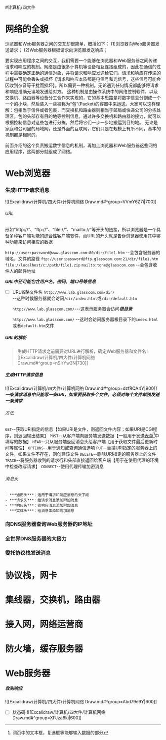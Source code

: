 #计算机/四大件 
# 网络的全貌
浏览器和Web服务器之间的交互却很简单，概括如下：
(1)浏览器向Web服务器发送请求；
(2)Web服务器根据请求向浏览器发送响应；

要实现应用程序之间的交互，我们需要一个能够在浏览器和Web服务器之间传递请求和响应的机制。网络是由很多计算机等设备相互连接组成的，因此在通信的过程中需要确定正确的通信对象，并将请求和响应发送给它们。请求和响应在传递的过程中可能会丢失或损坏【请求和响应本质都是电信号和光信号，这些信号可能会因收到杂音等干扰而损坏】。所以需要一种机制，无论遇到任何情况都能够将请求和响应准确无误地发送给对方。
这种机制是由操作系统中的网络控制软件，以及交换机、路由器等设备分工合作来实现的，它的基本思路是将数字信息分割成一个一个的小块，然后装入一些被称为“包”(Packet)的容器中来运送。大家可以这样理解：包相当于信件或者包裹，而交换机和路由器则相当于邮局或快递公司的分拣处理区。包的头部存有目的地等控制信息，通过许多交换机和路由器的接力，就可以根据控制信息对这些包进行分拣，然后将它们一步一步地搬运到目的地。
无论是家庭和公司里的局域网，还是外面的互联网，它们只是在规模上有所不同，基本的机制都是相同的。

前面介绍的这个负责搬运数字信息的机制，再加上浏览器和Web服务器这些网络应用程序，这两部分就组成了网络。

# Web浏览器
### 生成HTTP请求消息
![[Excalidraw/计算机/四大件/计算机网络 Draw.md#^group=VVmY6Z7i|700]]

###### URL

形如“http://”、“ftp://”、“file://”、“mailto://”等开头的链接，所以浏览器是一个具备多种客户端功能的综合性客户端软件，而URL的开头就是告诉浏览器使用其中哪种功能来访问相应的数据

`http://user:password@www.glasscom.com:80/dir/file1.htm`  --会包含服务器的域名，文件的路径
`ftp://user:password@ftp.glasscom.com:21/dir/file1.htm`
`file://localhost/c:/path/file1.zip`
`mailto:tone@glasscom.com`  --会包含收件人的邮件地址

***URL中还可能包含用户名，密码，端口号等信息***

- [ ] URL省略文件名
	`http://www.lab.glasscom.com/dir/`  
		--这种时候服务器就会访问`/dir/index.html`或`/dir/default.htm`
		
	`http://www.lab.glasscom.com/`---这表示服务器会访问***根目录***
		
	`http://www.lab.glasscom.com/`
		--这时会访问服务器根目录下的`index.html`或者`default.htm`文件
##### URL的解析
>生成HTTP请求之前需要对URL进行解析，确定Web服务器和文件名
>![[Excalidraw/计算机/四大件/计算机网络 Draw.md#^group=nSIrYw3N|730]]
##### 生成HTTP请求信息
![[Excalidraw/计算机/四大件/计算机网络 Draw.md#^group=dzfRQA4Y|900]]
***一条请求消息中只能写一条URI，如果要获取多个文件，必须对每个文件单独发送一条请求***

###### 方法
`GET`--获取URI指定的信息【如果URI是文件，则返回文件内容；如果URI是CGI程序，则返回输出结果】
`POST`--从客户端向服务端发送数据【一般用于发送<u>表单</u>[^1]中填写的数据】
`HEAD`--只从服务端返回消息头给客户端【用于获取文件最后更新时间等属性】
`OPTIONS`--用于通知或查询通信选项
`PUT`--替换URI指定的服务器上的文件，如果文件不存在，则创建该文件
`DELETE`--删除URI指定的服务器上的文件
`TRACE`--将服务器收到的请求行和头部直接返回给客户端【用于在使用代理的环境中检查改写请求】
`CONNECT`--使用代理传输加密消息
###### 消息头
	- ***通用头***：适用于请求和响应消息的头字段
	- ***请求头***：给请求消息添加附加消息
	- ***响应头***：给响应消息添加附加消息
	- ***实体头***：给消息体添加附加消息

[^1]:网页中的文本框，复选框等能够输入数据的部分
### 向DNS服务器查询Web服务器的IP地址


















### 全世界DNS服务器的大接力

### 委托协议栈发送消息

# 协议栈，网卡

# 集线器，交换机，路由器

# 接入网，网络运营商

# 防火墙，缓存服务器

# Web服务器
##### 收到响应
![[Excalidraw/计算机/四大件/计算机网络 Draw.md#^group=Abd79e9Y|600]]
- [ ] 状态码
	![[Excalidraw/计算机/四大件/计算机网络 Draw.md#^group=XPJza8ki|600]]

